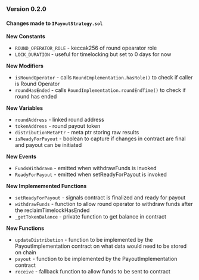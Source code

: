### Version 0.2.0

#### Changes made to `IPayoutStrategy.sol`

**New Constants**
  - `ROUND_OPERATOR_ROLE` - keccak256 of round opearator role
  - `LOCK_DURATION` - useful for timelocking but set to 0 days for now

**New Modifiers**
  - `isRoundOperator` - calls `RoundImplementation.hasRole()` to check if caller is Round Operator
  - `roundHasEnded` - calls `RoundImplementation.roundEndTime()` to check if round has ended

**New Variables**
  - `roundAddress` - linked round address
  - `tokenAddress` -  round payout token
  - `distributionMetaPtr` - meta ptr storing raw results
  - `isReadyForPayout` - boolean to capture if changes in contract are final and payout can be initiated  

**New Events**
  - `FundsWithdrawn` -  emitted when withdrawFunds is invoked
  - `ReadyForPayout` - emitted when setReadyForPayout is invoked

**New Implememented Functions**
  - `setReadyForPayout` - signals contract is finalized and ready for payout
  - `withdrawFunds` - function to allow round operator to withdraw funds after the reclaimTimelockHasEnded
  - `_getTokenBalance` - private function to get balance in contract

**New Functions**
  - `updateDistribution` -  function to be implemented by the PayoutImplementation contract on what data would need to be stored on chain
  - `payout` - function to be implemented by the PayoutImplementation contract
  - `receive` - fallback function to allow funds to be sent to contract
